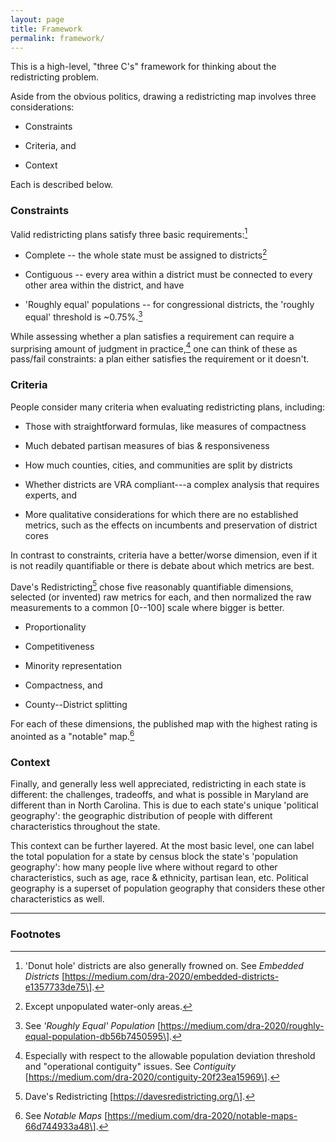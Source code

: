 ```yaml
---
layout: page
title: Framework
permalink: framework/
---
```


This is a high-level, "three C's" framework for thinking about the redistricting
problem.

Aside from the obvious politics, drawing a redistricting map involves
three considerations:

-   Constraints

-   Criteria, and

-   Context

Each is described below.

### Constraints

Valid redistricting plans satisfy three basic requirements:[^1]

-   Complete -- the whole state must be assigned to districts[^2]

-   Contiguous -- every area within a district must be connected to
    every other area within the district, and have

-   'Roughly equal' populations -- for congressional districts, the
    'roughly equal' threshold is \~0.75%.[^3]

While assessing whether a plan satisfies a requirement can require a
surprising amount of judgment in practice,[^4] one can think of these as
pass/fail constraints: a plan either satisfies the requirement or it
doesn't.

### Criteria

People consider many criteria when evaluating redistricting plans,
including:

-   Those with straightforward formulas, like measures of compactness

-   Much debated partisan measures of bias & responsiveness

-   How much counties, cities, and communities are split by districts

-   Whether districts are VRA compliant---a complex analysis that
    requires experts, and

-   More qualitative considerations for which there are no established
    metrics, such as the effects on incumbents and preservation of
    district cores

In contrast to constraints, criteria have a better/worse dimension, even
if it is not readily quantifiable or there is debate about which metrics
are best.

Dave's Redistricting[^5] chose five reasonably quantifiable dimensions,
selected (or invented) raw metrics for each, and then normalized the raw
measurements to a common \[0--100\] scale where bigger is better.

-   Proportionality

-   Competitiveness

-   Minority representation

-   Compactness, and

-   County--District splitting

For each of these dimensions, the published map with the highest rating
is anointed as a "notable" map.[^6]

### Context

Finally, and generally less well appreciated, redistricting in each
state is different: the challenges, tradeoffs, and what is possible in
Maryland are different than in North Carolina. This is due to each
state's unique 'political geography': the geographic distribution of
people with different characteristics throughout the state.

This context can be further layered. At the most basic level, one can
label the total population for a state by census block the state's
'population geography': how many people live where without regard to
other characteristics, such as age, race & ethnicity, partisan lean,
etc. Political geography is a superset of population geography that
considers these other characteristics as well.

---

### Footnotes

[^1]: 'Donut hole' districts are also generally frowned on. See
    *Embedded Districts*
    \[https://medium.com/dra-2020/embedded-districts-e1357733de75\].

[^2]: Except unpopulated water-only areas.

[^3]: See *'Roughly Equal' Population*
    \[https://medium.com/dra-2020/roughly-equal-population-db56b7450595\].

[^4]: Especially with respect to the allowable population deviation
    threshold and "operational contiguity" issues. See *Contiguity*
    \[https://medium.com/dra-2020/contiguity-20f23ea15969\].

[^5]: Dave's Redistricting \[https://davesredistricting.org/\].

[^6]: See *Notable* *Maps*
    \[https://medium.com/dra-2020/notable-maps-66d744933a48\].
